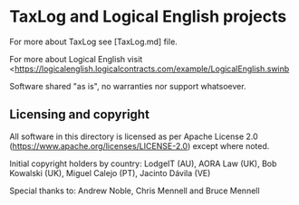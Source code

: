 # TaxLog and Logical English projects

For more about TaxLog see [TaxLog.md] file.

For more about Logical English visit <https://logicalenglish.logicalcontracts.com/example/LogicalEnglish.swinb

Software shared "as is", no warranties nor support whatsoever. 

## Licensing and copyright

All software in this directory is licensed as per Apache License 2.0 (https://www.apache.org/licenses/LICENSE-2.0) except where noted.

Initial copyright holders by country: LodgeIT (AU), AORA Law (UK), Bob Kowalski (UK), Miguel Calejo (PT), Jacinto Dávila (VE)

Special thanks to: Andrew Noble, Chris Mennell and Bruce Mennell
